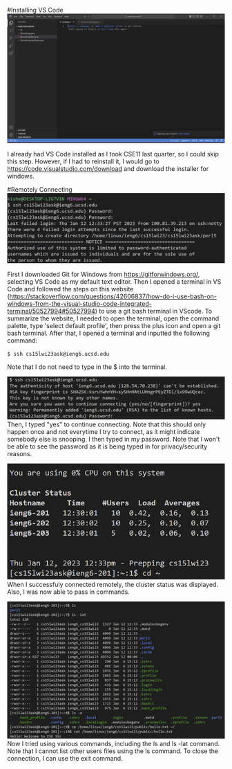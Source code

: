 #Installing VS Code
![VS code setup screenshot](assets/cse15l-lab_report1_ss1.png)

I already had VS Code installed as I took CSE11 last quarter, so I could skip this step. However, if I had to reinstall it, I would go to https://code.visualstudio.com/download and download the installer for windows.

#Remotely Connecting 
![Remote Connection screenshot 1](assets/cse15l-lab_report1_ss2.png)

First I downloaded Git for Windows from https://gitforwindows.org/, selecting VS Code as my default text editor. Then I opened a terminal in VS Code and followed the steps on this website (https://stackoverflow.com/questions/42606837/how-do-i-use-bash-on-windows-from-the-visual-studio-code-integrated-terminal/50527994#50527994) to use a git bash terminal in VScode. To summarize the website, I needed to open the terminal, open the command palette, type 'select default profile', then press the plus icon and open a git bash terminal. After that, I opened a terminal and inputted the following command:
```
$ ssh cs15lwi23ask@ieng6.ucsd.edu
```

Note that I do not need to type in the $ into the terminal. 


![Remote Connection screenshot 2](assets/cse15l-lab_report1_ss2point5.png)
Then, I typed "yes" to continue connecting. Note that this should only happen once and not everytime I try to connect, as it might indicate somebody else is snooping. I then typed in my password. Note that I won't be able to see the password as it is being typed in for privacy/security reasons.

![Remote Connection screenshot 3](assets/cse15l-lab_report1_ss3.png)
When I successfuly connected remotely, the cluster status was displayed. Also, I was now able to pass in commands.

![Trying commands screenshot](assets/cse15l-lab_report1_ss4.png)
Now I tried using various commands, including the ls and ls -lat command. Note that I cannot list other users files using the ls command. To close the connection, I can use the exit command.
